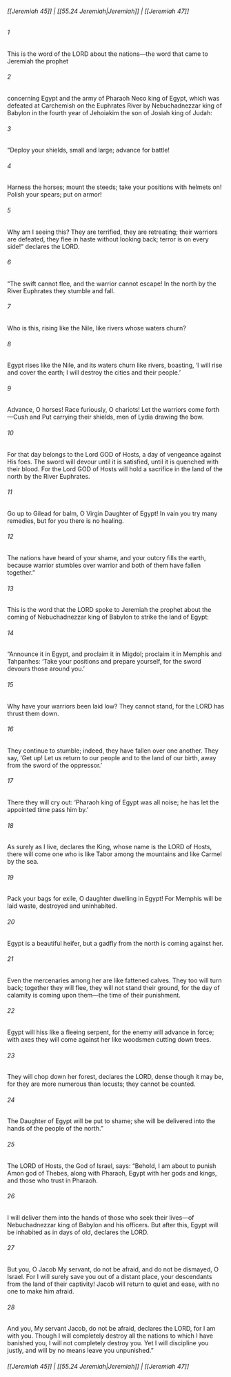 
###### [[Jeremiah 45]] | [[55.24 Jeremiah|Jeremiah]] | [[Jeremiah 47]]

###### 1
This is the word of the LORD about the nations—the word that came to Jeremiah the prophet
###### 2
concerning Egypt and the army of Pharaoh Neco king of Egypt, which was defeated at Carchemish on the Euphrates River by Nebuchadnezzar king of Babylon in the fourth year of Jehoiakim the son of Josiah king of Judah:
###### 3
“Deploy your shields, small and large; advance for battle!
###### 4
Harness the horses; mount the steeds; take your positions with helmets on! Polish your spears; put on armor!
###### 5
Why am I seeing this? They are terrified, they are retreating; their warriors are defeated, they flee in haste without looking back; terror is on every side!” declares the LORD.
###### 6
“The swift cannot flee, and the warrior cannot escape! In the north by the River Euphrates they stumble and fall.
###### 7
Who is this, rising like the Nile, like rivers whose waters churn?
###### 8
Egypt rises like the Nile, and its waters churn like rivers, boasting, ‘I will rise and cover the earth; I will destroy the cities and their people.’
###### 9
Advance, O horses! Race furiously, O chariots! Let the warriors come forth—Cush and Put carrying their shields, men of Lydia drawing the bow.
###### 10
For that day belongs to the Lord GOD of Hosts, a day of vengeance against His foes. The sword will devour until it is satisfied, until it is quenched with their blood. For the Lord GOD of Hosts will hold a sacrifice in the land of the north by the River Euphrates.
###### 11
Go up to Gilead for balm, O Virgin Daughter of Egypt! In vain you try many remedies, but for you there is no healing.
###### 12
The nations have heard of your shame, and your outcry fills the earth, because warrior stumbles over warrior and both of them have fallen together.”
###### 13
This is the word that the LORD spoke to Jeremiah the prophet about the coming of Nebuchadnezzar king of Babylon to strike the land of Egypt:
###### 14
“Announce it in Egypt, and proclaim it in Migdol; proclaim it in Memphis and Tahpanhes: ‘Take your positions and prepare yourself, for the sword devours those around you.’
###### 15
Why have your warriors been laid low? They cannot stand, for the LORD has thrust them down.
###### 16
They continue to stumble; indeed, they have fallen over one another. They say, ‘Get up! Let us return to our people and to the land of our birth, away from the sword of the oppressor.’
###### 17
There they will cry out: ‘Pharaoh king of Egypt was all noise; he has let the appointed time pass him by.’
###### 18
As surely as I live, declares the King, whose name is the LORD of Hosts, there will come one who is like Tabor among the mountains and like Carmel by the sea.
###### 19
Pack your bags for exile, O daughter dwelling in Egypt! For Memphis will be laid waste, destroyed and uninhabited.
###### 20
Egypt is a beautiful heifer, but a gadfly from the north is coming against her.
###### 21
Even the mercenaries among her are like fattened calves. They too will turn back; together they will flee, they will not stand their ground, for the day of calamity is coming upon them—the time of their punishment.
###### 22
Egypt will hiss like a fleeing serpent, for the enemy will advance in force; with axes they will come against her like woodsmen cutting down trees.
###### 23
They will chop down her forest, declares the LORD, dense though it may be, for they are more numerous than locusts; they cannot be counted.
###### 24
The Daughter of Egypt will be put to shame; she will be delivered into the hands of the people of the north.”
###### 25
The LORD of Hosts, the God of Israel, says: “Behold, I am about to punish Amon god of Thebes, along with Pharaoh, Egypt with her gods and kings, and those who trust in Pharaoh.
###### 26
I will deliver them into the hands of those who seek their lives—of Nebuchadnezzar king of Babylon and his officers. But after this, Egypt will be inhabited as in days of old, declares the LORD.
###### 27
But you, O Jacob My servant, do not be afraid, and do not be dismayed, O Israel. For I will surely save you out of a distant place, your descendants from the land of their captivity! Jacob will return to quiet and ease, with no one to make him afraid.
###### 28
And you, My servant Jacob, do not be afraid, declares the LORD, for I am with you. Though I will completely destroy all the nations to which I have banished you, I will not completely destroy you. Yet I will discipline you justly, and will by no means leave you unpunished.”

###### [[Jeremiah 45]] | [[55.24 Jeremiah|Jeremiah]] | [[Jeremiah 47]]
